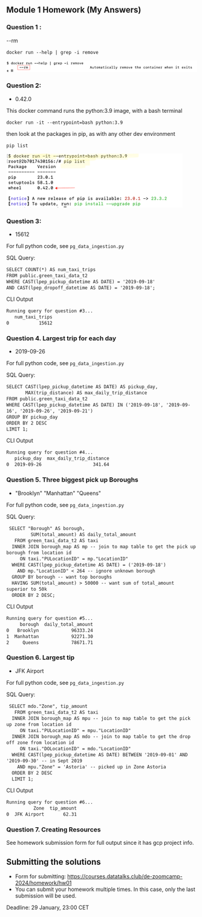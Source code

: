 ## Module 1 Homework (My Answers)

### Question 1 : 

--rm

```
docker run --help | grep -i remove
```

![alt text](../hw1/hw1_q1.png)

### Question 2: 
- 0.42.0

This docker command runs the python:3.9 image, with a bash terminal
```
docker run -it --entrypoint=bash python:3.9
```

then look at the packages in pip, as with any other dev environment
```
pip list
```

![alt text](../hw1/hw1_q2.png)


### Question 3:
- 15612


For full python code, see  `pg_data_ingestion.py`

SQL Query:
```
SELECT COUNT(*) AS num_taxi_trips
FROM public.green_taxi_data_t2 
WHERE CAST(lpep_pickup_datetime AS DATE) = '2019-09-18'
AND CAST(lpep_dropoff_datetime AS DATE) = '2019-09-18';
```
CLI Output
```commandline
Running query for question #3...
   num_taxi_trips
0           15612
```

### Question 4. Largest trip for each day

- 2019-09-26

For full python code, see  `pg_data_ingestion.py`

SQL Query:
```
SELECT CAST(lpep_pickup_datetime AS DATE) AS pickup_day,
       MAX(trip_distance) AS max_daily_trip_distance
FROM public.green_taxi_data_t2 
WHERE CAST(lpep_pickup_datetime AS DATE) IN ('2019-09-18', '2019-09-16', '2019-09-26', '2019-09-21')
GROUP BY pickup_day
ORDER BY 2 DESC
LIMIT 1;
```
CLI Output
```commandline
Running query for question #4...
   pickup_day  max_daily_trip_distance
0  2019-09-26                   341.64
```

### Question 5. Three biggest pick up Boroughs

- "Brooklyn" "Manhattan" "Queens"


For full python code, see  `pg_data_ingestion.py`

SQL Query:
```
 SELECT "Borough" AS borough, 
         SUM(total_amount) AS daily_total_amount
   FROM green_taxi_data_t2 AS taxi
  INNER JOIN borough_map AS mp -- join to map table to get the pick up borough from location id
     ON taxi."PULocationID" = mp."LocationID"
  WHERE CAST(lpep_pickup_datetime AS DATE) = ('2019-09-18')
    AND mp."LocationID" < 264 -- ignore unknown borough
  GROUP BY borough -- want top boroughs
  HAVING SUM(total_amount) > 50000 -- want sum of total_amount superior to 50k
  ORDER BY 2 DESC;
```

CLI Output
```commandline
Running query for question #5...
     borough  daily_total_amount
0   Brooklyn            96333.24
1  Manhattan            92271.30
2     Queens            78671.71
```

### Question 6. Largest tip


- JFK Airport

For full python code, see  `pg_data_ingestion.py`

SQL Query:
```
 SELECT mdo."Zone", tip_amount
   FROM green_taxi_data_t2 AS taxi
  INNER JOIN borough_map AS mpu -- join to map table to get the pick up zone from location id
     ON taxi."PULocationID" = mpu."LocationID"
  INNER JOIN borough_map AS mdo -- join to map table to get the drop off zone from location id
     ON taxi."DOLocationID" = mdo."LocationID"
  WHERE CAST(lpep_pickup_datetime AS DATE) BETWEEN '2019-09-01' AND '2019-09-30' -- in Sept 2019
    AND mpu."Zone" = 'Astoria' -- picked up in Zone Astoria
  ORDER BY 2 DESC
  LIMIT 1;
```
CLI Output
```commandline
Running query for question #6...
          Zone  tip_amount
0  JFK Airport       62.31
```



### Question 7. Creating Resources

See homework submission form for full output since it has gcp project info.


## Submitting the solutions

* Form for submitting: https://courses.datatalks.club/de-zoomcamp-2024/homework/hw01
* You can submit your homework multiple times. In this case, only the last submission will be used. 

Deadline: 29 January, 23:00 CET
